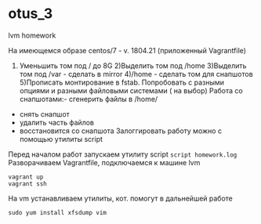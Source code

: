 # otus_3
lvm homework

На имеющемся образе centos/7 - v. 1804.21 (приложенный Vagrantfile) 
1) Уменьшить том под / до 8G
2)Выделить том под /home
3)Выделить том под /var -  сделать в mirror
4)/home - сделать том для снапшотов
5)Прописать монтирование в fstab. Попробовать с разными опциями и разными файловыми системами ( на выбор)
Работа со снапшотами:- сгенерить файлы в /home/
- снять снапшот
- удалить часть файлов
- восстановится со снапшота
Залоггировать работу можно с помощью утилиты script

Перед началом работ запускаем утилиту script
```script homework.log```
Разворачиваем Vagrantfile, подключаемся к машине lvm
```
vagrant up
vagrant ssh
```
На vm устанавливаем утилиты, кот. помогут в дальнейшей работе
```
sudo yum install xfsdump vim
```
